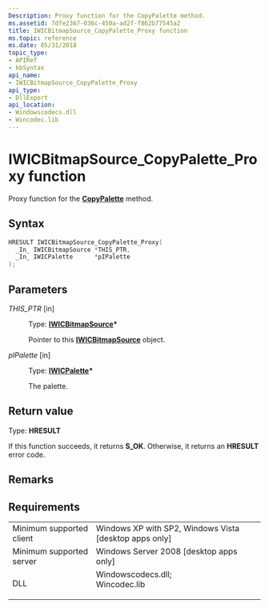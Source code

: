 ```yaml
---
Description: Proxy function for the CopyPalette method.
ms.assetid: 7dfe2367-036c-450a-ad2f-f862b77545a2
title: IWICBitmapSource_CopyPalette_Proxy function
ms.topic: reference
ms.date: 05/31/2018
topic_type: 
- APIRef
- kbSyntax
api_name: 
- IWICBitmapSource_CopyPalette_Proxy
api_type: 
- DllExport
api_location: 
- Windowscodecs.dll
- Wincodec.lib
---
```


# IWICBitmapSource\_CopyPalette\_Proxy function

Proxy function for the [**CopyPalette**](/windows/desktop/api/Wincodec/nf-wincodec-iwicbitmapsource-copypalette) method.

## Syntax


```C++
HRESULT IWICBitmapSource_CopyPalette_Proxy(
  _In_ IWICBitmapSource *THIS_PTR,
  _In_ IWICPalette      *pIPalette
);
```



## Parameters

<dl> <dt>

*THIS\_PTR* \[in\]
</dt> <dd>

Type: **[**IWICBitmapSource**](/windows/desktop/api/Wincodec/nn-wincodec-iwicbitmapsource)\***

Pointer to this [**IWICBitmapSource**](/windows/desktop/api/Wincodec/nn-wincodec-iwicbitmapsource) object.

</dd> <dt>

*pIPalette* \[in\]
</dt> <dd>

Type: **[**IWICPalette**](/windows/desktop/api/Wincodec/nn-wincodec-iwicpalette)\***

The palette.

</dd> </dl>

## Return value

Type: **HRESULT**

If this function succeeds, it returns **S\_OK**. Otherwise, it returns an **HRESULT** error code.

## Remarks

## Requirements



|                                     |                                                                                                                                                                  |
|-------------------------------------|------------------------------------------------------------------------------------------------------------------------------------------------------------------|
| Minimum supported client<br/> | Windows XP with SP2, Windows Vista \[desktop apps only\]<br/>                                                                                              |
| Minimum supported server<br/> | Windows Server 2008 \[desktop apps only\]<br/>                                                                                                             |
| DLL<br/>                      | <dl> <dt>Windowscodecs.dll; </dt> <dt>Wincodec.lib</dt> </dl> |



 

 




